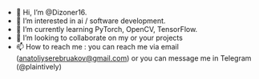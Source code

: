 - 👋 Hi, I’m @Dizoner16.
- 👀 I’m interested in ai / software development.
- 🌱 I’m currently learning PyTorch, OpenCV, TensorFlow.
- 💞️ I’m looking to collaborate on my or your projects
- 📫 How to reach me : you can reach me via email (anatoliyserebruakov@gmail.com) or you can message me in Telegram (@plaintively)
